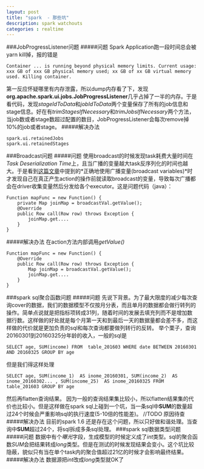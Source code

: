 ```yaml
---
layout: post
title: "spark  - 那些坑"
description: spark watchouts
categories : realtime
---
```

###JobProgressListener问题
#####问题
Spark Application跑一段时间总会被yarn kill掉，报的错是
<pre><code>Container ... is running beyond physical memory limits. Current usage: xxx GB of xxx GB physical memory used; xx GB of xx GB virtual memory used. Killing container.</code></pre>
<!-- more -->
第一反应怀疑哪里有内存泄露，所以dump内存看了下，发现**org.apache.spark.ui.jobs.JobProgressListener**几乎占掉了一半的内存。于是看代码，发现*stageIdToData*和*jobIdToData*两个变量保存了所有的job信息和stage信息。好在有*trimStagesIfNecessary*和*trimJobsIfNecessary*两个方法，当job数或者stage数超过配置的数目，JobProgressListener会每次remove掉10%的job或者stage。
#####解决办法
<pre><code>spark.ui.retainedJobs
spark.ui.retainedStages</code></pre>
###Broadcast问题
#####问题
使用broadcast的时候发现task耗费大量时间在*Task Deserialization Time*上，且当广播的变量越大task反序列化的时间也越大。于是看到[这篇文章](http://dongguo.me/blog/2014/12/30/Spark-Usage-Share/)中提到的*正确地使用广播变量(broadcast variables)*时才发现自己在真正产生action的操作前就读取broadcast的变量，导致每次广播都会在driver收集变量然后分发给各个executor。这是问题代码（java）：
<pre><code>Function<Row, Row> mapFunc = new Function<Row, Row>() {
    private Map<String, Double> joinMap = broadcastVal.getValue();
    @Override
    public Row call(Row row) throws Exception {
        joinMap.get....
    }
}</code></pre>
#####解决办法
在action方法内部调用*getValue()*
<pre><code>Function<Row, Row> mapFunc = new Function<Row, Row>() {
    @Override
    public Row call(Row row) throws Exception {
        Map<String, Double> joinMap = broadcastVal.getValue();
        joinMap.get....
    }
}</code></pre>
###spark sql聚合函数问题
#####问题
先说下背景。为了最大限度的减少每次查询cover的数据，我们的数据模型不仅按月分表，而且单月的数据都会做行转列的操作。简单点说就是把指标项转成31列，随着时间的发展去填充列而不是增加数据行数。这样做的好处就是每个月第一天和到最后一天的数据量都会差不多，而这样做的代价就是更加负责的sql和每次查询都要做列转行的反转。
举个栗子，查询20160301到20160325分年龄的收入，一般的sql是
<pre><code>SELECT age, SUM(income) FROM  table_201603 WHERE date BETWEEN 20160301 AND 20160325 GROUP BY age</code></pre>
但是我们得这样处理
<pre><code>SELECT age, SUM(income_1)  AS inome_20160301, SUM(income_2)  AS inome_20160302... , SUM(income_25)  AS inome_20160325 FROM  table_201603 GROUP BY age</code></pre>
然后再flatten查询结果。
因为一般的查询结果集比较小，所以flatten结果集的代价也比较小。但是这样做在spark sql上碰到一个坑，当一条sql中**SUM**的数量超过24个时候会严重影响sql的执行速度(5-10倍的性能差)。
//TODO 原因待查
#####解决办法
目前的spark 1.6 还是存在这个问题，所以只好做和谐处理。当查询中**SUM**超过24个，将sql拆成多条sql处理。
###spark sql数据类型问题
#####问题
数据中有个*曝光*字段，生成模型的时候定义成了*int*类型。sql的聚合函数*SUM*会把结果转成*long*类型。但是在测试的时候发现结果会变小。这个坑比较隐蔽，貌似只有当在单个task内的聚合值超过21亿的时候才会影响最终结果。
#####解决办法
数据源把*int*改成*long*类型就OK了